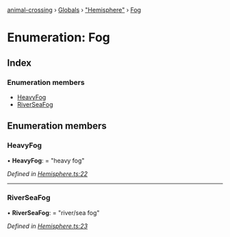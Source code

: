 [animal-crossing](../README.md) › [Globals](../globals.md) › ["Hemisphere"](../modules/_hemisphere_.md) › [Fog](_hemisphere_.fog.md)

# Enumeration: Fog

## Index

### Enumeration members

* [HeavyFog](_hemisphere_.fog.md#heavyfog)
* [RiverSeaFog](_hemisphere_.fog.md#riverseafog)

## Enumeration members

###  HeavyFog

• **HeavyFog**: = "heavy fog"

*Defined in [Hemisphere.ts:22](https://github.com/Norviah/animal-crossing/blob/44de0e0/module/types/Hemisphere.ts#L22)*

___

###  RiverSeaFog

• **RiverSeaFog**: = "river/sea fog"

*Defined in [Hemisphere.ts:23](https://github.com/Norviah/animal-crossing/blob/44de0e0/module/types/Hemisphere.ts#L23)*
